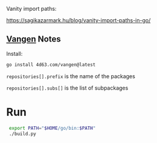Vanity import paths:

https://sagikazarmark.hu/blog/vanity-import-paths-in-go/


## [Vangen](https://github.com/leighmcculloch/vangen) Notes

Install:

```bash
go install 4d63.com/vangen@latest
```

`repositories[].prefix` is the name of the packages

`repositories[].subs[]` is the list of subpackages

# Run

```bash
 export PATH="$HOME/go/bin:$PATH"
 ./build.py
 ```